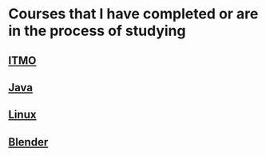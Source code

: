 # Courses that I have completed or are in the process of studying

## [ITMO](https://github.com/VeraKasianenko/Courses/tree/main/ITMO/)
## [Java](https://github.com/VeraKasianenko/Courses/tree/main/Java/)
## [Linux](https://github.com/VeraKasianenko/Courses/tree/main/Linux/)
## [Blender](https://github.com/VeraKasianenko/Courses/tree/main/Blender/)